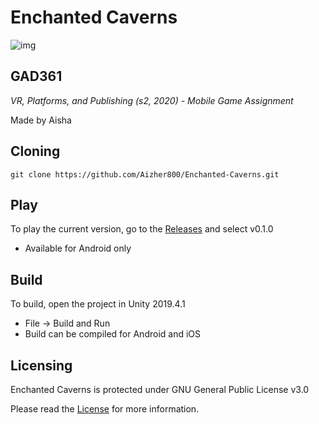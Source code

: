 # Enchanted Caverns
![img](https://imgur.com/JHaV6mc.png)

## GAD361 
_VR, Platforms, and Publishing (s2, 2020) - Mobile Game Assignment_

Made by Aisha

## Cloning
```
git clone https://github.com/Aizher800/Enchanted-Caverns.git
```
## Play

To play the current version, go to the [Releases](https://github.com/Aizher800/Enchanted-Caverns/releases)
and select v0.1.0
*  Available for Android only

## Build

To build, open the project in Unity 2019.4.1
* File -> Build and Run
* Build can be compiled for Android and iOS

## Licensing 
Enchanted Caverns is protected under GNU General Public License v3.0

Please read the [License](https://github.com/Aizher800/Enchanted-Caverns/blob/main/LICENSE) for more information.
